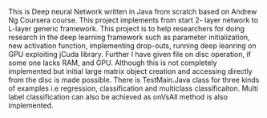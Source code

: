 This is Deep neural Network written in Java from scratch based on Andrew Ng Coursera course. This project implements from start 2- layer network to L-layer generic framework.
This project is to help researchers for doing research in the deep learning framework such as parameter initialization, new activation function, implementing drop-outs, running deep leanring on GPU exploiting jCuda library. Further I have given file on disc operation, if some one lacks RAM, and GPU. Although this is not completely implemented but initial large matrix object creation and accessing directly from the disc is made possible. 
There is TestMain.Java class for three kinds of examples i.e regression, classification and multiclass classificaiton. Multi label classification can also be achieved as onVsAll method is also implemented.
